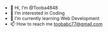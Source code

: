 - 👋 Hi, I’m @Tooba4848
- 👀 I’m interested in Coding
- 🌱 I’m currently learning Web Development
- 📫 How to reach me toobabc77@gmail.com

<!---
Tooba4848/Tooba4848 is a ✨ special ✨ repository because its `README.md` (this file) appears on your GitHub profile.
You can click the Preview link to take a look at your changes.
--->
